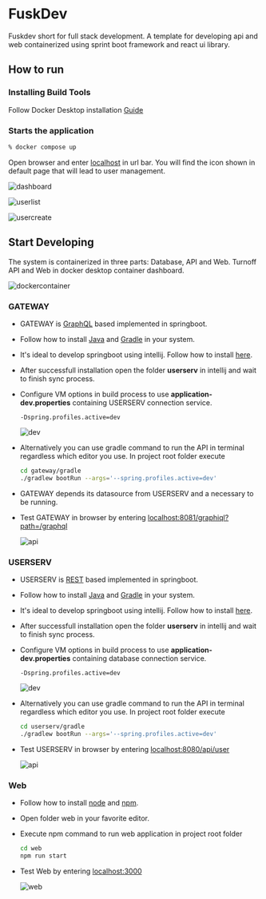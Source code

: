 # FuskDev

Fuskdev short for full stack development. A template for developing api and web containerized using sprint boot framework and react ui library.

## How to run

### Installing Build Tools

Follow Docker Desktop installation [Guide](https://www.docker.com/products/docker-desktop/)

### Starts the application

```bash
% docker compose up
```

Open browser and enter [localhost](http://localhost) in url bar. You will find the icon shown in default page that will lead to user management.

![dashboard](docs/alpha1.png?raw=true 'Dashboard')

![userlist](docs/alpha2.png?raw=true 'User List')

![usercreate](docs/alpha3.png?raw=true 'User Create')

## Start Developing

The system is containerized in three parts: Database, API and Web. Turnoff API and Web in docker desktop container dashboard.

![dockercontainer](docs/dockercontainer.png?raw=true 'Docker container')

### GATEWAY

- GATEWAY is [GraphQL](https://graphql.org/) based implemented in springboot.
- Follow how to install [Java](https://www.java.com/en/download/) and [Gradle](https://gradle.org/install/) in your system.
- It's ideal to develop springboot using intellij. Follow how to install [here](https://www.jetbrains.com/idea/download/).
- After successfull installation open the folder <strong>userserv</strong> in intellij and wait to finish sync process.
- Configure VM options in build process to use <strong>application-dev.properties</strong> containing USERSERV connection service.

  ```
  -Dspring.profiles.active=dev
  ```

  ![dev](docs/gatewaydevconfig.png?raw=true 'Dev config')

- Alternatively you can use gradle command to run the API in terminal regardless which editor you use. In project root folder execute

  ```bash
  cd gateway/gradle
  ./gradlew bootRun --args='--spring.profiles.active=dev'
  ```

- GATEWAY depends its datasource from USERSERV and a necessary to be running.
- Test GATEWAY in browser by entering [localhost:8081/graphiql?path=/graphql](http://localhost:8081/graphiql?path=/graphql)

  ![api](docs/graphqltest.png?raw=true 'API Test')

### USERSERV

- USERSERV is [REST](https://spring.io/guides/tutorials/rest) based implemented in springboot.
- Follow how to install [Java](https://www.java.com/en/download/) and [Gradle](https://gradle.org/install/) in your system.
- It's ideal to develop springboot using intellij. Follow how to install [here](https://www.jetbrains.com/idea/download/).
- After successfull installation open the folder <strong>userserv</strong> in intellij and wait to finish sync process.
- Configure VM options in build process to use <strong>application-dev.properties</strong> containing database connection service.

  ```
  -Dspring.profiles.active=dev
  ```

  ![dev](docs/userservdevconfig.png?raw=true 'Dev config')

- Alternatively you can use gradle command to run the API in terminal regardless which editor you use. In project root folder execute

  ```bash
  cd userserv/gradle
  ./gradlew bootRun --args='--spring.profiles.active=dev'
  ```

- Test USERSERV in browser by entering [localhost:8080/api/user](http://localhost:8080/api/user)

  ![api](docs/apitest.png?raw=true 'API Test')

### Web

- Follow how to install [node](https://docs.npmjs.com/downloading-and-installing-node-js-and-npm) and [npm](https://docs.npmjs.com/downloading-and-installing-node-js-and-npm).

- Open folder web in your favorite editor.

- Execute npm command to run web application in project root folder

  ```bash
  cd web
  npm run start
  ```

- Test Web by entering [localhost:3000](http://localhost:3000)

  ![web](docs/alphadev1.png?raw=true 'Web')
